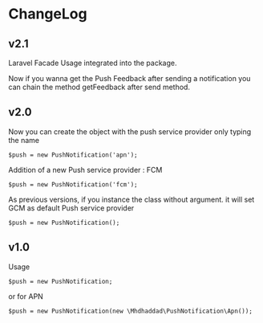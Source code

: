 #   ChangeLog

##  v2.1
Laravel Facade Usage integrated into the package.

Now if you wanna get the Push Feedback after sending a notification you can chain the method getFeedback after send method.


##  v2.0

Now you can create the object with the push service provider only typing the name

    $push = new PushNotification('apn');

Addition of a new Push service provider : FCM

    $push = new PushNotification('fcm');

As previous versions, if you instance the class without argument. it will set GCM as default Push service provider

    $push = new PushNotification();


##  v1.0

Usage

    $push = new PushNotification;

or for APN

    $push = new PushNotification(new \Mhdhaddad\PushNotification\Apn());
